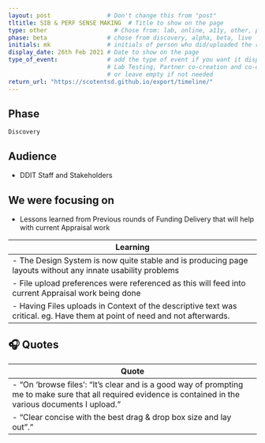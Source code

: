 ```yaml
---
layout: post                # Don't change this from "post"
tltitle: SIB & PERF SENSE MAKING  # Title to show on the page
type: other                   # Chose from: lab, online, a11y, other, partner
phase: beta                 # chose from discovery, alpha, beta, live
initials: mk                # initials of person who did/uploaded the research
display_date: 26th Feb 2021 # Date to show on the page      
type_of_event:              # add the type of event if you want it displayed added to the heading when the post if clicked on
                            # Lab Testing, Partner co-creation and co-design, Accessibility, Online research and testing, Events, F2F and testing
                            # or leave empty if not needed
return_url: "https://scotentsd.github.io/export/timeline/"
---
```


## Phase
    Discovery

## Audience
- DDIT Staff and Stakeholders

## We were focusing on 
- Lessons learned from Previous rounds of Funding Delivery that will help with current Appraisal work

| Learning
| ---
| - The Design System is now quite stable and is producing page layouts without any innate usability problems
| - File upload preferences were referenced as this will feed into current Appraisal work being done
| - Having Files uploads in Context of the descriptive text was critical. eg. Have them at point of need and not afterwards.  




## 🎧 Quotes

| Quote
| ---
| - “On ‘browse files’: “It’s clear and is a good way of prompting me to make sure that all required evidence is contained in the various documents I upload.”
| - “Clear concise with the best drag & drop box size and lay out”.”




<!--more-->
